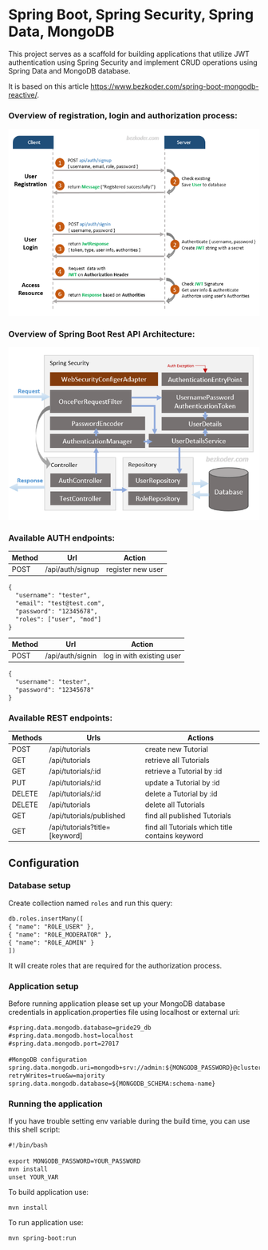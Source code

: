 # Spring Boot, Spring Security, Spring Data, MongoDB

This project serves as a scaffold for building applications that utilize JWT authentication using Spring Security and
implement CRUD operations using Spring Data and MongoDB database.

It is based on this article https://www.bezkoder.com/spring-boot-mongodb-reactive/.

### Overview of registration, login and authorization process:

![spring-boot-mongodb-jwt-authentication-flow](spring-boot-mongodb-jwt-authentication-flow.png)

### Overview of Spring Boot Rest API Architecture:

![spring-boot-mongodb-jwt-authentication-spring-security-architecture](spring-boot-mongodb-jwt-authentication-spring-security-architecture.png)

### Available AUTH endpoints:
| Method | Url             | Action                   |
| ------ |-----------------|--------------------------|
| POST   | /api/auth/signup | register new user        |
```
{
  "username": "tester",
  "email": "test@test.com",
  "password": "12345678",
  "roles": ["user", "mod"]
}
```

| Method | Url             | Action                   |
| ------- |------------------|---------------------------|
| POST    | /api/auth/signin | log in with existing user |
```
{
  "username": "tester",
  "password": "12345678"
}
```

### Available REST endpoints:
| Methods | Urls                           | Actions                                   |
| ------- | ------------------------------| ----------------------------------------- |
| POST    | /api/tutorials                | create new Tutorial                       |
| GET     | /api/tutorials                | retrieve all Tutorials                    |
| GET     | /api/tutorials/:id            | retrieve a Tutorial by :id                |
| PUT     | /api/tutorials/:id            | update a Tutorial by :id                  |
| DELETE  | /api/tutorials/:id            | delete a Tutorial by :id                  |
| DELETE  | /api/tutorials                | delete all Tutorials                      |
| GET     | /api/tutorials/published      | find all published Tutorials              |
| GET     | /api/tutorials?title=[keyword]| find all Tutorials which title contains keyword |

## Configuration

### Database setup

Create collection named `roles` and run this query:
```
db.roles.insertMany([
{ "name": "ROLE_USER" },
{ "name": "ROLE_MODERATOR" },
{ "name": "ROLE_ADMIN" }
])
```
It will create roles that are required for the authorization process.

### Application setup

Before running application please set up your MongoDB database credentials in application.properties file using localhost or external 
uri:

```
#spring.data.mongodb.database=gride29_db
#spring.data.mongodb.host=localhost
#spring.data.mongodb.port=27017

#MongoDB configuration
spring.data.mongodb.uri=mongodb+srv://admin:${MONGODB_PASSWORD}@cluster0.awfhypf.mongodb.net/?retryWrites=true&w=majority
spring.data.mongodb.database=${MONGODB_SCHEMA:schema-name}
```


### Running the application
If you have trouble setting env variable during the build time, you can use this shell script:
```
#!/bin/bash

export MONGODB_PASSWORD=YOUR_PASSWORD
mvn install
unset YOUR_VAR
```

To build application use:
```
mvn install
```

To run application use: 
```
mvn spring-boot:run
```